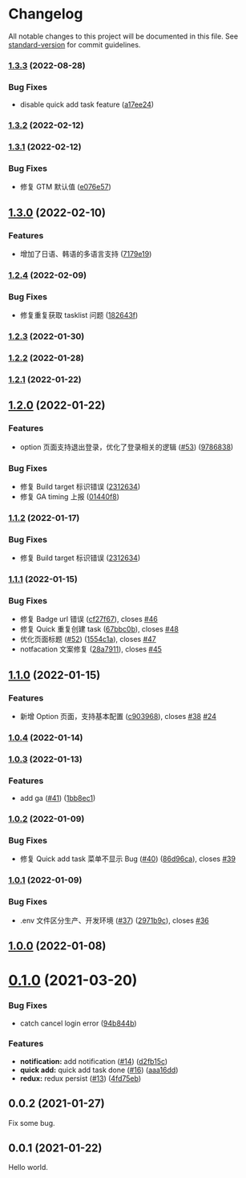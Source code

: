 # Changelog

All notable changes to this project will be documented in this file. See [standard-version](https://github.com/conventional-changelog/standard-version) for commit guidelines.

### [1.3.3](https://github.com/WayneGongCN/microsoft-todo-browser-ext/compare/v1.3.2...v1.3.3) (2022-08-28)


### Bug Fixes

* disable quick add task feature ([a17ee24](https://github.com/WayneGongCN/microsoft-todo-browser-ext/commit/a17ee2412b42a1e28a571b673b1a16720a7ca91b))

### [1.3.2](https://github.com/WayneGongCN/microsoft-todo-browser-ext/compare/v1.3.1...v1.3.2) (2022-02-12)

### [1.3.1](https://github.com/WayneGongCN/microsoft-todo-browser-ext/compare/v1.3.0...v1.3.1) (2022-02-12)


### Bug Fixes

* 修复 GTM 默认值 ([e076e57](https://github.com/WayneGongCN/microsoft-todo-browser-ext/commit/e076e573aca59db5fb1ed8c7605631d7b79ec397))

## [1.3.0](https://github.com/WayneGongCN/microsoft-todo-browser-ext/compare/v1.2.4...v1.3.0) (2022-02-10)


### Features

* 增加了日语、韩语的多语言支持 ([7179e19](https://github.com/WayneGongCN/microsoft-todo-browser-ext/commit/7179e19b143cb2f1bb2ac0c02f61357a6474ae25))

### [1.2.4](https://github.com/WayneGongCN/microsoft-todo-browser-ext/compare/v1.2.3...v1.2.4) (2022-02-09)


### Bug Fixes

* 修复重复获取 tasklist 问题 ([182643f](https://github.com/WayneGongCN/microsoft-todo-browser-ext/commit/182643f19e208093402e6c0c1ba5848b96c12679))

### [1.2.3](https://github.com/WayneGongCN/microsoft-todo-browser-ext/compare/v1.2.2...v1.2.3) (2022-01-30)

### [1.2.2](https://github.com/WayneGongCN/microsoft-todo-browser-ext/compare/v1.2.1...v1.2.2) (2022-01-28)

### [1.2.1](https://github.com/WayneGongCN/microsoft-todo-browser-ext/compare/v1.2.0...v1.2.1) (2022-01-22)

## [1.2.0](https://github.com/WayneGongCN/microsoft-todo-browser-ext/compare/v1.1.1...v1.2.0) (2022-01-22)


### Features

* option 页面支持退出登录，优化了登录相关的逻辑 ([#53](https://github.com/WayneGongCN/microsoft-todo-browser-ext/issues/53)) ([9786838](https://github.com/WayneGongCN/microsoft-todo-browser-ext/commit/9786838e976ae9e63cb2d4ac556711d2a83e5ec5))


### Bug Fixes

* 修复 Build target 标识错误 ([2312634](https://github.com/WayneGongCN/microsoft-todo-browser-ext/commit/23126343d236ab14c257fef15fbded0b83f8d7bf))
* 修复 GA timing 上报 ([01440f8](https://github.com/WayneGongCN/microsoft-todo-browser-ext/commit/01440f85472cc814f8876055d35554abd6fa65c4))

### [1.1.2](https://github.com/WayneGongCN/microsoft-todo-browser-ext/compare/v1.1.1...v1.1.2) (2022-01-17)


### Bug Fixes

* 修复 Build target 标识错误 ([2312634](https://github.com/WayneGongCN/microsoft-todo-browser-ext/commit/23126343d236ab14c257fef15fbded0b83f8d7bf))

### [1.1.1](https://github.com/WayneGongCN/microsoft-todo-browser-ext/compare/v1.1.0...v1.1.1) (2022-01-15)


### Bug Fixes

* 修复 Badge url 错误 ([cf27f67](https://github.com/WayneGongCN/microsoft-todo-browser-ext/commit/cf27f67633d30856c8a964f47b50e52353846f06)), closes [#46](https://github.com/WayneGongCN/microsoft-todo-browser-ext/issues/46)
* 修复 Quick 重复创建 task ([67bbc0b](https://github.com/WayneGongCN/microsoft-todo-browser-ext/commit/67bbc0ba1e0b40a243837fd4208ffba5754a15a6)), closes [#48](https://github.com/WayneGongCN/microsoft-todo-browser-ext/issues/48)
* 优化页面标题 ([#52](https://github.com/WayneGongCN/microsoft-todo-browser-ext/issues/52)) ([1554c1a](https://github.com/WayneGongCN/microsoft-todo-browser-ext/commit/1554c1ab8956de807eded5d4046ffe600f73294a)), closes [#47](https://github.com/WayneGongCN/microsoft-todo-browser-ext/issues/47)
* notfacation 文案修复 ([28a7911](https://github.com/WayneGongCN/microsoft-todo-browser-ext/commit/28a7911d4464a4b86aaf787ee7ef26081cb24713)), closes [#45](https://github.com/WayneGongCN/microsoft-todo-browser-ext/issues/45)

## [1.1.0](https://github.com/WayneGongCN/microsoft-todo-browser-ext/compare/v1.0.4...v1.1.0) (2022-01-15)


### Features

* 新增 Option 页面，支持基本配置 ([c903968](https://github.com/WayneGongCN/microsoft-todo-browser-ext/commit/c9039682fb397b30a74ac3f01ca040f5019972fa)), closes [#38](https://github.com/WayneGongCN/microsoft-todo-browser-ext/issues/38) [#24](https://github.com/WayneGongCN/microsoft-todo-browser-ext/issues/24)

### [1.0.4](https://github.com/WayneGongCN/microsoft-todo-browser-ext/compare/v1.0.3...v1.0.4) (2022-01-14)

### [1.0.3](https://github.com/WayneGongCN/microsoft-todo-browser-ext/compare/v1.0.2...v1.0.3) (2022-01-13)


### Features

* add ga ([#41](https://github.com/WayneGongCN/microsoft-todo-browser-ext/issues/41)) ([1bb8ec1](https://github.com/WayneGongCN/microsoft-todo-browser-ext/commit/1bb8ec1116791a1c902f95052a5baf3ed254cac6))

### [1.0.2](https://github.com/WayneGongCN/microsoft-todo-browser-ext/compare/v1.0.1...v1.0.2) (2022-01-09)


### Bug Fixes

* 修复 Quick add task 菜单不显示 Bug ([#40](https://github.com/WayneGongCN/microsoft-todo-browser-ext/issues/40)) ([86d96ca](https://github.com/WayneGongCN/microsoft-todo-browser-ext/commit/86d96cad62dcb2105da7617cae1ebbf0717c2f86)), closes [#39](https://github.com/WayneGongCN/microsoft-todo-browser-ext/issues/39)

### [1.0.1](https://github.com/WayneGongCN/microsoft-todo-browser-ext/compare/v1.0.0...v1.0.1) (2022-01-09)


### Bug Fixes

* .env 文件区分生产、开发环境 ([#37](https://github.com/WayneGongCN/microsoft-todo-browser-ext/issues/37)) ([2971b9c](https://github.com/WayneGongCN/microsoft-todo-browser-ext/commit/2971b9cdb691bf934daee6acfec2e7fab46f706d)), closes [#36](https://github.com/WayneGongCN/microsoft-todo-browser-ext/issues/36)

## [1.0.0](https://github.com/WayneGongCN/microsoft-todo-browser-ext/compare/v0.1.1...v1.0.0) (2022-01-08)

# [0.1.0](https://github.com/WayneGongCN/microsoft-todo-browser-ext/compare/v0.0.2...v0.1.0) (2021-03-20)

### Bug Fixes

- catch cancel login error ([94b844b](https://github.com/WayneGongCN/microsoft-todo-browser-ext/commit/94b844b095604ed6023cfa243ea6fe36d65eacb5))

### Features

- **notification:** add notification ([#14](https://github.com/WayneGongCN/microsoft-todo-browser-ext/issues/14)) ([d2fb15c](https://github.com/WayneGongCN/microsoft-todo-browser-ext/commit/d2fb15c13e209a136aef47d9b2a3aa5720d8785c))
- **quick add:** quick add task done ([#16](https://github.com/WayneGongCN/microsoft-todo-browser-ext/issues/16)) ([aaa16dd](https://github.com/WayneGongCN/microsoft-todo-browser-ext/commit/aaa16dd84029a36107688e7ccfe4be336f8a37b1))
- **redux:** redux persist ([#13](https://github.com/WayneGongCN/microsoft-todo-browser-ext/issues/13)) ([4fd75eb](https://github.com/WayneGongCN/microsoft-todo-browser-ext/commit/4fd75eb021a1b28e0b5ce9657b06cb0fedbc262a))

## 0.0.2 (2021-01-27)

Fix some bug.

## 0.0.1 (2021-01-22)

Hello world.
